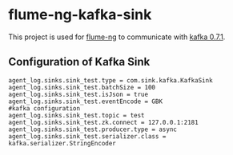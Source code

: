 flume-ng-kafka-sink
================

This project is used for [flume-ng](https://github.com/apache/flume) to communicate with [kafka 0.7.1](http://kafka.apache.org/07/quickstart.html).

Configuration of Kafka Sink
----------

    agent_log.sinks.sink_test.type = com.sink.kafka.KafkaSink
    agent_log.sinks.sink_test.batchSize = 100
    agent_log.sinks.sink_test.isJson = true
    agent_log.sinks.sink_test.eventEncode = GBK
    #kafka configuration
    agent_log.sinks.sink_test.topic = test
    agent_log.sinks.sink_test.zk.connect = 127.0.0.1:2181
    agent_log.sinks.sink_test.producer.type = async
    agent_log.sinks.sink_test.serializer.class = kafka.serializer.StringEncoder

